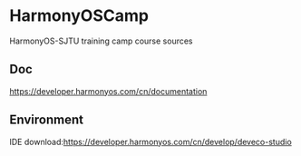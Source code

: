 # HarmonyOSCamp
HarmonyOS-SJTU training camp course sources

## Doc
https://developer.harmonyos.com/cn/documentation

## Environment
IDE download:https://developer.harmonyos.com/cn/develop/deveco-studio
